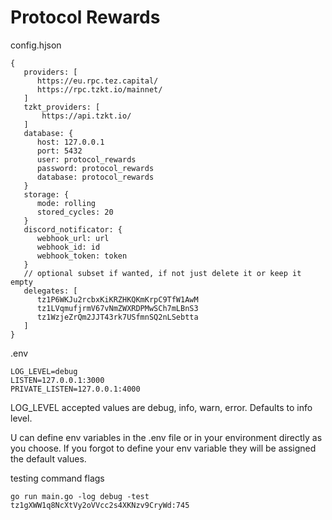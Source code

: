 # Protocol Rewards

config.hjson
```hjson
{
   providers: [
      https://eu.rpc.tez.capital/
      https://rpc.tzkt.io/mainnet/
   ]
   tzkt_providers: [
       https://api.tzkt.io/
   ]
   database: {
      host: 127.0.0.1
      port: 5432
      user: protocol_rewards
      password: protocol_rewards
      database: protocol_rewards
   }
   storage: {
      mode: rolling
      stored_cycles: 20
   }
   discord_notificator: {
      webhook_url: url
      webhook_id: id
      webhook_token: token
   }
   // optional subset if wanted, if not just delete it or keep it empty
   delegates: [
      tz1P6WKJu2rcbxKiKRZHKQKmKrpC9TfW1AwM
      tz1LVqmufjrmV67vNmZWXRDPMwSCh7mLBnS3
      tz1WzjeZrQm2JJT43rk7USfmnSQ2nLSebtta
   ]
}
```

.env
```
LOG_LEVEL=debug
LISTEN=127.0.0.1:3000
PRIVATE_LISTEN=127.0.0.1:4000

```

LOG_LEVEL accepted values are debug, info, warn, error. Defaults to info level.

U can define env variables in the .env file or in your environment directly as you choose. If you forgot to define your env variable they will be assigned the default values.

testing command flags
```
go run main.go -log debug -test tz1gXWW1q8NcXtVy2oVVcc2s4XKNzv9CryWd:745
```
